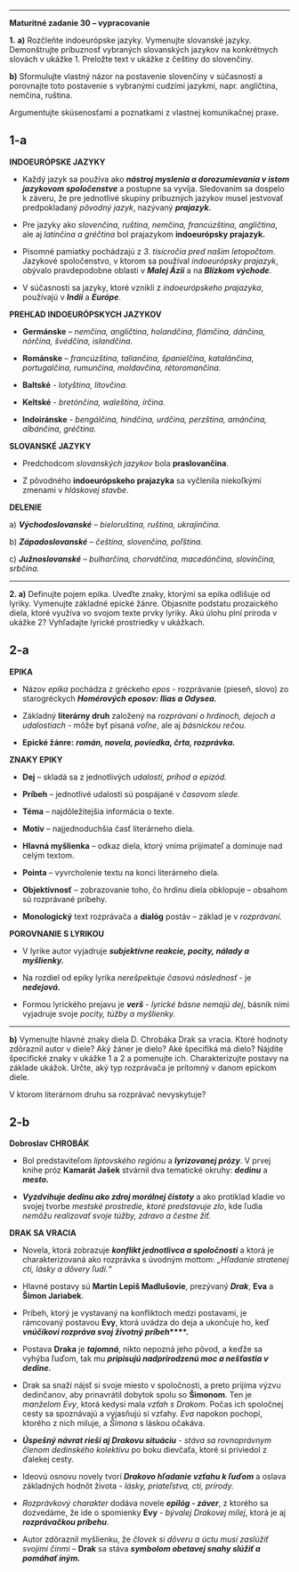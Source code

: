 
---

**Maturitné zadanie 30 – vypracovanie**

**1.** **a)** Rozčleňte indoeurópske jazyky. Vymenujte slovanské jazyky. Demonštrujte príbuznosť vybraných slovanských jazykov na konkrétnych slovách v ukážke 1. Preložte text v ukážke z češtiny do slovenčiny.

**b)** Sformulujte vlastný názor na postavenie slovenčiny v súčasnosti a porovnajte toto postavenie s vybranými cudzími jazykmi, napr. angličtina, nemčina, ruština.

Argumentujte skúsenosťami a poznatkami z vlastnej komunikačnej praxe.

## **1-a**

**INDOEURÓPSKE JAZYKY**

* Každý jazyk sa používa ako **_nástroj myslenia a dorozumievania v istom jazykovom spoločenstve_** a postupne sa vyvíja. Sledovaním sa dospelo k záveru, že pre jednotlivé skupiny príbuzných jazykov musel jestvovať predpokladaný _pôvodný jazyk_, nazývaný **_prajazyk._**

* Pre jazyky ako _slovenčina, ruština, nemčina, francúzština, angličtina_, ale aj _latinčina a gréčtina_ bol prajazykom **indoeurópsky prajazyk.**

* Písomné pamiatky pochádzajú z _3. tisícročia pred našim letopočtom_. Jazykové spoločenstvo, v ktorom sa používal _indoeurópsky prajazyk_, obývalo pravdepodobne oblasti v **_Malej Ázii_** a na **_Blízkom východe_**.

* V súčasnosti sa jazyky, ktoré vznikli z _indoeurópskeho prajazyka_, používajú v **_Indii_** a **_Európe_**.

**PREHĽAD INDOEURÓPSKYCH JAZYKOV**

* **Germánske** – _nemčina, angličtina, holandčina, flámčina, dánčina, nórčina, švédčina, islandčina._

* **Románske** – _francúzština, taliančina, španielčina, katalánčina, portugalčina, rumunčina, moldavčina, rétoromančina._

* **Baltské** - _lotyština, litovčina._

* **Keltské** - _bretónčina, waleština, írčina._

* **Indoiránske** - _bengálčina, hindčina, urdčina, perzština, amánčina, albánčina, gréčtina._

**SLOVANSKÉ JAZYKY**

* Predchodcom _slovanských jazykov_ bola **praslovančina**.

* Z pôvodného **indoeurópskeho prajazyka** sa vyčlenila niekoľkými zmenami v _hláskovej stavbe_.

**DELENIE**

a)  **_Východoslovanské_** – _bieloruština, ruština, ukrajinčina._

b)  **_Západoslovanské_** – _čeština, slovenčina, poľština._

c)  **_Južnoslovanské_** – _bulharčina, chorvátčina, macedónčina, slovinčina, srbčina._

---

**2. a)** Definujte pojem epika. Uveďte znaky, ktorými sa epika odlišuje od lyriky. Vymenujte základné epické žánre. Objasnite podstatu prozaického diela, ktoré využíva vo svojom texte prvky lyriky. Akú úlohu plní príroda v ukážke 2? Vyhľadajte lyrické prostriedky v ukážkach.

## **2-a**

**EPIKA**

* Názov _epika_ pochádza z gréckeho _epos_ - rozprávanie (pieseň, slovo) zo starogréckych **_Homérových eposov: Ilias a Odysea._**

* Základný **literárny druh** založený na _rozprávaní o hrdinoch, dejoch a udalostiach_ - môže byť písaná _voľne_, ale aj _básnickou rečou._

* **Epické žánre:** **_román, novela, poviedka, črta, rozprávka._**

**ZNAKY EPIKY**

* **Dej** – skladá sa z jednotlivých _udalostí, príhod a epizód._

* **Príbeh** – jednotlivé udalosti sú pospájané v _časovom slede._

* **Téma** – najdôležitejšia informácia o texte.

* **Motív** – najjednoduchšia časť literárneho diela.

* **Hlavná myšlienka** – odkaz diela, ktorý vníma prijímateľ a dominuje nad celým textom.

* **Pointa** – vyvrcholenie textu na konci literárneho diela.

* **Objektívnosť** – zobrazovanie toho, čo hrdinu diela obklopuje – obsahom sú rozprávané príbehy.

* **Monologický** text rozprávača a **dialóg** postáv – základ je v _rozprávaní._

**POROVNANIE S LYRIKOU**

* V lyrike autor vyjadruje **_subjektívne reakcie, pocity, nálady a myšlienky._**

* Na rozdiel od epiky lyrika _nerešpektuje časovú následnosť_ - je **_nedejová._**

* Formou lyrického prejavu je **_verš_** - _lyrické básne nemajú dej_, básnik nimi vyjadruje svoje _pocity, túžby a myšlienky._

---

**b)** Vymenujte hlavné znaky diela D. Chrobáka Drak sa vracia. Ktoré hodnoty zdôraznil autor v diele? Aký žáner je dielo? Aké špecifiká má dielo? Nájdite špecifické znaky v ukážke 1 a 2 a pomenujte ich. Charakterizujte postavy na základe ukážok. Určte, aký typ rozprávača je prítomný v danom epickom diele.

V ktorom literárnom druhu sa rozprávač nevyskytuje?

## **2-b**

**Dobroslav CHROBÁK**

* Bol predstaviteľom _liptovského regiónu_ a **_lyrizovanej prózy_**. V prvej knihe próz **Kamarát Jašek** stvárnil dva tematické okruhy: **_dedinu_** a **_mesto._**

* **_Vyzdvihuje dedinu ako zdroj morálnej čistoty_** a ako protiklad kladie vo svojej tvorbe _mestské prostredie, ktoré predstavuje zlo_, kde ľudia _nemôžu realizovať svoje túžby, zdravo a čestne žiť._

**DRAK SA VRACIA**

* Novela, ktorá zobrazuje **_konflikt jednotlivca a spoločnosti_** a ktorá je charakterizovaná ako rozprávka s úvodným mottom: _„Hľadanie stratenej cti, lásky a dôvery ľudí.“_

* Hlavné postavy sú **Martin Lepiš Madlušovie**, prezývaný **_Drak_**, **Eva** a **Šimon Jariabek**.

* Príbeh, ktorý je vystavaný na konfliktoch medzi postavami, je rámcovaný postavou **Evy**, ktorá uvádza do deja a ukončuje ho, keď **_vnúčikovi rozpráva svoj životný príbeh_****.**

* Postava **Draka** je **_tajomná_**, nikto nepozná jeho pôvod, a keďže sa vyhýba ľuďom, tak mu **_pripisujú nadprirodzenú moc a nešťastia v dedine._**

* Drak sa snaží nájsť si svoje miesto v spoločnosti, a preto prijíma výzvu dedinčanov, aby prinavrátil dobytok spolu so **Šimonom**. Ten je _manželom Evy_, ktorá kedysi mala _vzťah s Drakom_. Počas ich spoločnej cesty sa spoznávajú a vyjasňujú si vzťahy. _Eva_ napokon pochopí, ktorého z nich miluje, a _Šimona_ s láskou očakáva.

* **_Úspešný návrat rieši aj Drakovu situáciu_** - _stáva sa rovnoprávnym členom dedinského kolektívu_ po boku dievčaťa, ktoré si priviedol z ďalekej cesty.

* Ideovú osnovu novely tvorí **_Drakovo hľadanie vzťahu k ľuďom_** a oslava základných hodnôt života - _lásky, priateľstva, cti, prírody._

* _Rozprávkový charakter_ dodáva novele **_epilóg - záver_**, z ktorého sa dozvedáme, že ide o spomienky **Evy** - _bývalej Drakovej milej_, ktorá je aj **_rozprávačkou príbehu_**.

* Autor zdôraznil myšlienku, že _človek si dôveru a úctu musí zaslúžiť svojimi činmi_ – **Drak** sa stáva **_symbolom obetavej snahy slúžiť a pomáhať iným._**